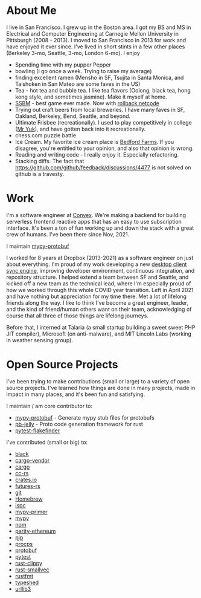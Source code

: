 # About Me

I live in San Francisco. I grew up in the Boston area. 
I got my BS and MS in Electrical and Computer Engineering at Carnegie Mellon University in
Pittsburgh (2008 - 2013). I moved to San Francisco in 2013 for work and have enjoyed it
ever since. I've lived in short stints in a few other places (Berkeley 3-mo, Seattle, 3-mo, London 6-mo).
I enjoy
- Spending time with my pupper Pepper
- bowling (I go once a week. Trying to raise my average)
- finding excellent ramen (Mensho in SF, Tsujita in Santa Monica, and Taishoken in San Mateo are some faves in the US)
- Tea - hot tea and bubble tea. I like tea flavors (Oolong, black tea, hong kong style, and sometimes jasmine). Make it myself at home.
- [SSBM](https://en.wikipedia.org/wiki/Super_Smash_Bros._Melee) - best game ever made. Now with [rollback netcode](https://slippi.gg/)
- Trying out craft beers from local breweries. I have many faves in SF, Oakland, Berkeley, Bend, Seattle, and beyond.
- Ultimate Frisbee (recreationally). I used to play competitively in college ([Mr Yuk](https://www.youtube.com/watch?v=2kZ4Xsb0oew)), and have gotten back into it recreationally.
- chess.com puzzle battle
- Ice Cream. My favorite ice cream place is [Bedford Farms](https://www.bedfordfarmsicecream.com/).
If you disagree, you're entitled to your opinion, and also that opinion is wrong.
- Reading and writing code - I really enjoy it. Especially refactoring.
- Stacking diffs. The fact that https://github.com/github/feedback/discussions/4477 is not solved on github is a travesty.

# Work

I'm a software engineer at [Convex](https://convex.dev/). We're making a backend for building
serverless frontend reactive apps that has an easy to use subscription interface. It's been a
ton of fun working up and down the stack with a great crew of humans. I've been there since Nov, 2021.

I maintain [mypy-protobuf](https://github.com/dropbox/mypy-protobuf)

I worked for 8 years at Dropbox (2013-2021) as a software engineer on just about everything.
I'm proud of my work developing a new [desktop client sync engine](https://dropbox.tech/infrastructure/rewriting-the-heart-of-our-sync-engine),
improving developer environment, continuous integration, and repository structure. I helped extend a team between
SF and Seattle, and kicked off a new team as the technical lead, where I'm especially
proud of how we worked through this whole COVID year transition. Left in April 2021
and have nothing but appreciation for my time there. Met a lot of lifelong friends along the way.
I like to think I've become a great engineer, leader, and the kind of friend/human others want on their team, acknowledging
of course that all three of those things are lifelong journeys.

Before that, I interned at Talaria (a small startup building a sweet sweet PHP JIT compiler), Microsoft (on anti-malware),
and MIT Lincoln Labs (working in weather sensing group).

# Open Source Projects

I've been trying to make contributions (small or large) to a variety of open source projects.
I've learned how things are done in many projects, made in impact in many places, and
it's been fun and satisfying.

I maintain / am core contributor to:
- [mypy-protobuf](https://github.com/dropbox/mypy-protobuf) - Generate mypy stub files for protobufs
- [pb-jelly](https://github.com/dropbox/pb-jelly) - Proto code generation framework for rust
- [pytest-flakefinder](https://github.com/dropbox/pytest-flakefinder)

I've contributed (small or big) to:
- [black](https://github.com/psf/black)
- [cargo-vendor](https://github.com/alexcrichton/cargo-vendor)
- [cargo](https://github.com/rust-lang/cargo)
- [cc-rs](https://github.com/alexcrichton/cc-rs)
- [crates.io](https://github.com/rust-lang/crates.io)
- [futures-rs](https://github.com/rust-lang/futures-rs)
- [git](https://git-scm.com/)
- [Homebrew](https://github.com/Homebrew/brew)
- [ispc](https://github.com/ispc/ispc)
- [mypy-primer](https://github.com/hauntsaninja/mypy_primer)
- [mypy](https://github.com/python/mypy)
- [nom](https://github.com/Geal/nom)
- [parity-ethereum](https://github.com/openethereum/parity-ethereum)
- [pip](https://github.com/pypa/pip)
- [procps](https://gitlab.com/procps-ng/procps)
- [protobuf](https://github.com/protocolbuffers/protobuf)
- [pytest](https://github.com/pytest-dev/pytest)
- [rust-clippy](https://github.com/rust-lang/rust-clippy)
- [rust-smallvec](https://github.com/servo/rust-smallvec)
- [rustfmt](https://github.com/rust-lang/rustfmt)
- [typeshed](https://github.com/python/typeshed)
- [urllib3](https://github.com/urllib3/urllib3)
